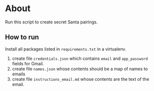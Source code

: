 # About

Run this script to create secret Santa pairings.

## How to run

Install all packages listed in `requirements.txt` in a virtualenv. 

1. create file `credentials.json` which contains `email` and `app_password` fields for Gmail.
2. create file `names.json` whose contents should be a map of names to emails
3. create file `instructions_email.md` whose contents are the text of the email.
